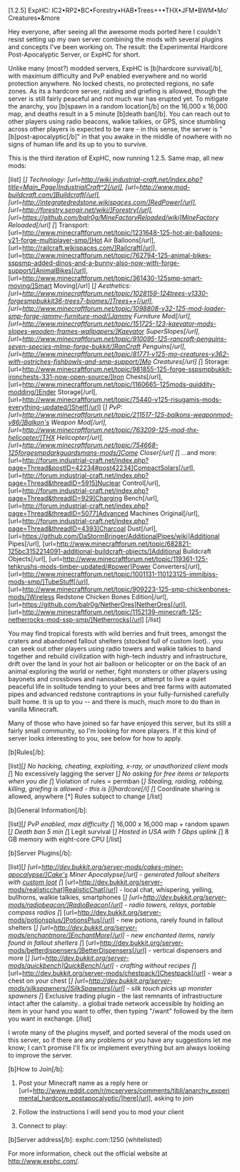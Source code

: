 [1.2.5] ExpHC: IC2•RP2•BC•Forestry•HAB•Trees++•THX•JFM•BWM•Mo' Creatures•&more

Hey everyone, after seeing all the awesome mods ported here I couldn't resist setting up my own server combining the mods with several plugins and concepts I've been working on. The result: the Experimental Hardcore Post-Apocalyptic Server, or ExpHC for short.

Unlike many (most?) modded servers, ExpHC is [b]hardcore survival[/b], with maximum difficulty and PvP enabled everywhere and no world protection anywhere. No locked chests, no protected regions, no safe zones. As its a hardcore server, raiding and griefing is allowed, though the server is still fairly peaceful and not much war has erupted yet. To mitigate the anarchy, you [b]spawn in a random location[/b] on the 16,000 x 16,000 map, and deaths result in a 5 minute [b]death ban[/b]. You can reach out to other players using radio beacons, walkie talkies, or GPS, since stumbling across other players is expected to be rare - in this sense, the server is "[b]post-apocalyptic[/b]" in that you awake in the middle of nowhere with no signs of human life and its up to you to survive.

This is the third iteration of ExpHC, now running 1.2.5. Same map, all new mods:

[list]
[*] Technology: [url=http://wiki.industrial-craft.net/index.php?title=Main_Page]IndustrialCraft^2[/url], [url=http://www.mod-buildcraft.com/]Buildcraft[/url], [url=http://integratedredstone.wikispaces.com/]RedPower[/url], [url=http://forestry.sengir.net/wiki/]Forestry[/url], [url=https://github.com/balr0g/MineFactoryReloaded/wiki]MineFactory Reloaded[/url]
[*] Transport:  [url=http://www.minecraftforum.net/topic/1231648-125-hot-air-balloons-v21-forge-multiplayer-smp/]Hot Air Balloons[/url], [url=http://railcraft.wikispaces.com/]Railcraft[/url], [url=http://www.minecraftforum.net/topic/762794-125-animal-bikes-sspsmp-added-dinos-and-a-bunny-also-now-with-forge-support/]AnimalBikes[/url], [url=http://www.minecraftforum.net/topic/361430-125smp-smart-moving/]Smart Moving[/url]
[*] Aesthetics: [url=http://www.minecraftforum.net/topic/1028159-124trees-v1330-forgesmpbukkit36-trees7-biomes/]Trees++[/url], [url=http://www.minecraftforum.net/topic/1098808-v32-125-mod-loader-smp-forge-jammy-furniture-mod/]Jammy Furniture Mod[/url], [url=http://www.minecraftforum.net/topic/151725-123-kaevator-mods-slopes-wooden-frames-wallpapers/]Kaevator SuperSlopes[/url], [url=http://www.minecraftforum.net/topic/910095-125-rancraft-penguins-seven-species-mlmp-forge-bukkit/]RanCraft Penguins[/url], [url=http://www.minecraftforum.net/topic/81771-v125-mo-creatures-v362-with-ostriches-fishbowls-and-smp-support/]Mo Creatures[/url]
[*] Storage: [url=http://www.minecraftforum.net/topic/981855-125-forge-sspsmpbukkit-ironchests-331-now-open-source/]Iron Chests[/url], [url=http://www.minecraftforum.net/topic/1160665-125mods-quiddity-modding/]Ender Storage[/url], [url=http://www.minecraftforum.net/topic/75440-v125-risugamis-mods-everything-updated/]Shelf[/url]
[*] PvP: [url=http://www.minecraftforum.net/topic/211517-125-balkons-weaponmod-v86/]Balkon's Weapon Mod[/url], [url=http://www.minecraftforum.net/topic/763209-125-mod-thx-helicopter/]THX Helicopter[/url], [url=http://www.minecraftforum.net/topic/754668-125forgesmpdarkguardsmans-mods/]Come Closer[/url]
[*] ...and more: [url=http://forum.industrial-craft.net/index.php?page=Thread&postID=42234#post42234]CompactSolars[/url], [url=http://forum.industrial-craft.net/index.php?page=Thread&threadID=5915]Nuclear Control[/url], [url=http://forum.industrial-craft.net/index.php?page=Thread&threadID=929]Charging Bench[/url], [url=http://forum.industrial-craft.net/index.php?page=Thread&threadID=5077]Advanced Machines Original[/url], [url=http://forum.industrial-craft.net/index.php?page=Thread&threadID=4393]Charcoal Dust[/url], [url=https://github.com/DaStormBringer/AdditionalPipes/wiki]Additional Pipes[/url], [url=http://www.minecraftforum.net/topic/682821-125bc3152214091-additional-buildcraft-objects/]Additional Buildcraft Objects[/url], [url=http://www.minecraftforum.net/topic/119361-125-tehkrushs-mods-timber-updated/#power]Power Converters[/url], [url=http://www.minecraftforum.net/topic/1001131-110123125-immibiss-mods-smp/]TubeStuff[/url], [url=http://www.minecraftforum.net/topic/909223-125-smp-chickenbones-mods/]Wireless Redstone Chicken Bones Edition[/url], [url=https://github.com/balr0g/NetherOres]NetherOres[/url], [url=http://www.minecraftforum.net/topic/1152139-minecraft-125-netherrocks-mod-ssp-smp/]Netherrocks[/url]
[/list]

You may find tropical forests with wild berries and fruit trees, amongst the craters and abandoned fallout shelters (stocked full of custom loot).. you can seek out other players using radio towers and walkie talkies to band together and rebuild civilization with high-tech industry and infrastructure, drift over the land in your hot air balloon or helicopter or on the back of an animal exploring the world or nether, fight monsters or other players using bayonets and crossbows and nanosabers, or attempt to live a quiet peaceful life in solitude tending to your bees and tree farms with automated pipes and advanced redstone contraptions in your fully-furnished carefully built home. It is up to you -- and there is much, much more to do than in vanilla Minecraft.

Many of those who have joined so far have enjoyed this server, but its still a fairly small community, so I'm looking for more players. If it this kind of server looks interesting to you, see below for how to apply.

[b]Rules[/b]:

[list][*] No hacking, cheating, exploiting, x-ray, or unauthorized client mods
[*] No excessively lagging the server
[*] No asking for free items or teleports when you die
[*] Violation of rules = permban
[*] Stealing, raiding, robbing, killing, griefing is allowed - this is [i]hardcore[/i]
[*] Coordinate sharing is allowed, anywhere 
[*] Rules subject to change 
[/list]

[b]General Information[/b]:

[list][*] PvP enabled, max difficulty
[*] 16,000 x 16,000 map + random spawn
[*] Death ban 5 min
[*] Legit survival
[*] Hosted in USA with 1 Gbps uplink
[*] 8 GB memory with eight-core CPU
[/list]

[b]Server Plugins[/b]:

[list][*] [url=http://dev.bukkit.org/server-mods/cakes-miner-apocalypse/]Cake's Miner Apocalypse[/url] - generated fallout shelters with [custom loot](http://imgur.com/a/xnY6g/)
[*] [url=http://dev.bukkit.org/server-mods/realisticchat]RealisticChat[/url] - local chat, whispering, yelling, bullhorns, walkie talkies, smartphones
[*] [url=http://dev.bukkit.org/server-mods/radiobeacon/]RadioBeacon[/url] - radio towers, relays, portable compass radios
[*] [url=http://dev.bukkit.org/server-mods/potionsplus/]PotionsPlus[/url] - new potions, rarely found in fallout shelters
[*] [url=http://dev.bukkit.org/server-mods/enchantmore/]EnchantMore[/url] - new enchanted items, rarely found in fallout shelters
[*] [url=http://dev.bukkit.org/server-mods/betterdispensers/]BetterDispensers[/url] - vertical dispensers and more
[*] [url=http://dev.bukkit.org/server-mods/quickbench]QuickBench[/url] - crafting without recipes
[*] [url=http://dev.bukkit.org/server-mods/chestpack/]Chestpack[/url] - wear a chest on your chest 
[*] [url=http://dev.bukkit.org/server-mods/silkspawners/]SilkSpawners[/url] - silk touch picks up monster spawners
[*] Exclusive trading plugin - the last remnants of infrastructure intact after the calamity.. a global trade network accessible by holding an item in your hand you want to offer, then typing "/want" followed by the item you want in exchange.
[/list]

I wrote many of the plugins myself, and ported several of the mods used on this server, so if there are any problems or you have any suggestions let me know;
I can't promise I'll fix or implement everything but am always looking to improve the server.

[b]How to Join[/b]:

1. Post your Minecraft name as a reply here or [url=http://www.reddit.com/r/mcservers/comments/tjbli/anarchy_experimental_hardcore_postapocalyptic/]here[/url], asking to join

2. Follow the instructions I will send you to mod your client

3. Connect to play:

[b]Server address[/b]: exphc.com:1250 (whitelisted)

For more information, check out the official website at http://www.exphc.com/.
